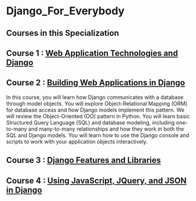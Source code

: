 # Django_For_Everybody<br>

## Courses in this Specialization<br>

<h2>Course 1 : <a href="https://github.com/Abhinavv9258/Django_For_Everybody/tree/master/Course_1:Web%20Application%20Technologies%20and%20Django">Web Application Technologies and Django</a><br></h2>

<h2>Course 2 : <a href="https://github.com/Abhinavv9258/Django_For_Everybody/tree/master/Course_2:Building%20Web%20Applications%20in%20Django">Building Web Applications in Django</a><br></h2>
In this course, you will learn how Django communicates with a database through model objects. You will explore Object-Relational Mapping (ORM) for database access and how Django models implement this pattern. We will review the Object-Oriented (OO) pattern in Python. You will learn basic Structured Query Language (SQL) and database modeling, including one-to-many and many-to-many relationships and how they work in both the SQL and Django models. You will learn how to use the Django console and scripts to work with your application objects interactively.<br>

<h2>Course 3 : <a href="https://github.com/Abhinavv9258/Django_For_Everybody/tree/master/Course_3:Django%20Features%20and%20Libraries">Django Features and Libraries</a><br></h2>

<h2>Course 4 : <a href="https://github.com/Abhinavv9258/Django_For_Everybody/tree/master/Course_4:Using%20JavaScript%2C%20JQuery%2C%20and%20JSON%20in%20Django">Using JavaScript, JQuery, and JSON in Django</a><br></h2>

